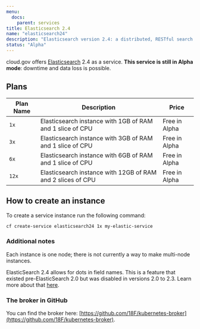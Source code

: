 ```yaml
---
menu:
  docs:
    parent: services
title: Elasticsearch 2.4
name: "elasticsearch24"
description: "Elasticsearch version 2.4: a distributed, RESTful search and analytics engine"
status: "Alpha"
---
```


cloud.gov offers [Elasticsearch](https://www.elastic.co/) 2.4 as a service. **This service is still in Alpha mode**: downtime and data loss is possible.

## Plans

Plan Name | Description | Price
--------- | ----------- | -----
`1x`  | Elasticsearch instance with 1GB of RAM and 1 slice of CPU   | Free in Alpha
`3x`  | Elasticsearch instance with 3GB of RAM and 1 slice of CPU   | Free in Alpha
`6x`  | Elasticsearch instance with 6GB of RAM and 1 slice of CPU   | Free in Alpha
`12x` | Elasticsearch instance with 12GB of RAM and 2 slices of CPU | Free in Alpha

## How to create an instance

To create a service instance run the following command:

```bash
cf create-service elasticsearch24 1x my-elastic-service
```

### Additional notes

Each instance is one node; there is not currently a way to make multi-node instances.

ElasticSearch 2.4 allows for dots in field names. This is a feature that existed
pre-ElasticSearch 2.0 but was disabled in versions 2.0 to 2.3. Learn more about
that [here](https://www.elastic.co/guide/en/elasticsearch/reference/2.4/dots-in-names.html).

### The broker in GitHub

You can find the broker here: [https://github.com/18F/kubernetes-broker](https://github.com/18F/kubernetes-broker).
